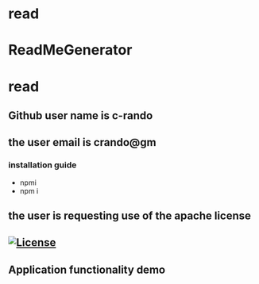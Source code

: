 # read
  # ReadMeGenerator


  # read
  
  ## Github user name is c-rando
  
  ## the user email is  crando@gm
   
  ### installation guide
  - npmi
  - npm i

  ## the user is requesting use of the apache license
  ## [![License](https://img.shields.io/badge/License-apache-yellow.svg)](https://opensource.org/licenses/apache)



  ## Application functionality demo
